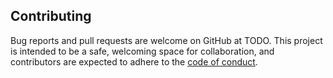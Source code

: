 ## Contributing

Bug reports and pull requests are welcome on GitHub at TODO. This project is intended to be a safe, welcoming space for collaboration, and contributors are expected to adhere to the [code of conduct](TODO).
